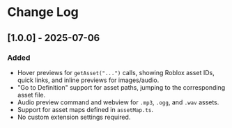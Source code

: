 # Change Log

## [1.0.0] - 2025-07-06

### Added

- Hover previews for `getAsset("...")` calls, showing Roblox asset IDs, quick links, and inline previews for images/audio.
- "Go to Definition" support for asset paths, jumping to the corresponding asset file.
- Audio preview command and webview for `.mp3`, `.ogg`, and `.wav` assets.
- Support for asset maps defined in `assetMap.ts`.
- No custom extension settings required.